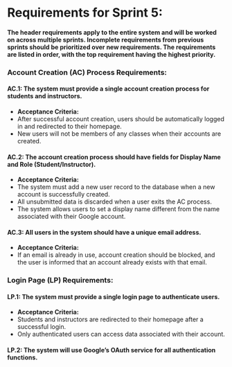 # Requirements for Sprint 5:
#### The header requirements apply to the entire system and will be worked on across multiple sprints. Incomplete requirements from previous sprints should be prioritized over new requirements. The requirements are listed in order, with the top requirement having the highest priority.

### Account Creation (AC) Process Requirements:

#### AC.1: The system must provide a single account creation process for students and instructors.
* **Acceptance Criteria:**
* After successful account creation, users should be automatically logged in and redirected to their homepage.
* New users will not be members of any classes when their accounts are created.

#### AC.2: The account creation process should have fields for Display Name and Role (Student/Instructor).
* **Acceptance Criteria:**
* The system must add a new user record to the database when a new account is successfully created.  
* All unsubmitted data is discarded when a user exits the AC process.
* The system allows users to set a display name different from the name associated with their Google account.

#### AC.3: All users in the system should have a unique email address.
* **Acceptance Criteria:**
* If an email is already in use, account creation should be blocked, and the user is informed that an account already exists with that email.

### Login Page (LP) Requirements:

#### LP.1: The system must provide a single login page to authenticate users.
* **Acceptance Criteria:**
* Students and instructors are redirected to their homepage after a successful login.  
* Only authenticated users can access data associated with their account.

#### LP.2: The system will use Google’s OAuth service for all authentication functions. 
